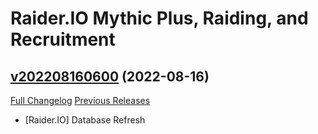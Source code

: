 # Raider.IO Mythic Plus, Raiding, and Recruitment

## [v202208160600](https://github.com/RaiderIO/raiderio-addon/tree/v202208160600) (2022-08-16)
[Full Changelog](https://github.com/RaiderIO/raiderio-addon/compare/v202208150600...v202208160600) [Previous Releases](https://github.com/RaiderIO/raiderio-addon/releases)

- [Raider.IO] Database Refresh  
